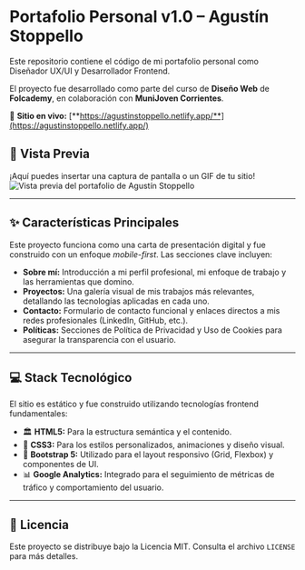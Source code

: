 # Portafolio Personal v1.0 – Agustín Stoppello

Este repositorio contiene el código de mi portafolio personal como Diseñador UX/UI y Desarrollador Frontend.

El proyecto fue desarrollado como parte del curso de **Diseño Web** de **Folcademy**, en colaboración con **MuniJoven Corrientes**.

🔗 **Sitio en vivo:** [**https://agustinstoppello.netlify.app/**](https://agustinstoppello.netlify.app/)

## 🚀 Vista Previa

¡Aquí puedes insertar una captura de pantalla o un GIF de tu sitio!
![Vista previa del portafolio de Agustín Stoppello]([URL_DE_TU_IMAGEN_O_GIF_AQUI])

---

## ✨ Características Principales

Este proyecto funciona como una carta de presentación digital y fue construido con un enfoque *mobile-first*. Las secciones clave incluyen:

* **Sobre mí:** Introducción a mi perfil profesional, mi enfoque de trabajo y las herramientas que domino.
* **Proyectos:** Una galería visual de mis trabajos más relevantes, detallando las tecnologías aplicadas en cada uno.
* **Contacto:** Formulario de contacto funcional y enlaces directos a mis redes profesionales (LinkedIn, GitHub, etc.).
* **Políticas:** Secciones de Política de Privacidad y Uso de Cookies para asegurar la transparencia con el usuario.

---

## 💻 Stack Tecnológico

El sitio es estático y fue construido utilizando tecnologías frontend fundamentales:

* 🏛️ **HTML5:** Para la estructura semántica y el contenido.
* 🎨 **CSS3:** Para los estilos personalizados, animaciones y diseño visual.
* 📱 **Bootstrap 5:** Utilizado para el layout responsivo (Grid, Flexbox) y componentes de UI.
* 📊 **Google Analytics:** Integrado para el seguimiento de métricas de tráfico y comportamiento del usuario.

---

## 📄 Licencia

Este proyecto se distribuye bajo la Licencia MIT. Consulta el archivo `LICENSE` para más detalles.
